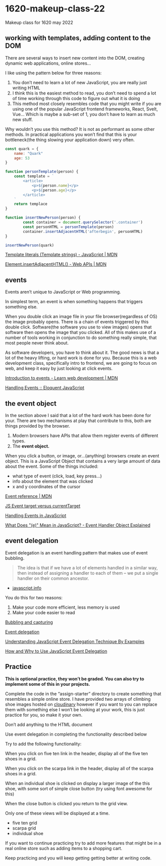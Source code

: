 # 1620-makeup-class-22

Makeup class for 1620 may 2022

## working with templates, adding content to the DOM

There are several ways to insert new content into the DOM, creating dynamic web applications, online stores...

I like using the pattern below for three reasons:

1. You don’t need to learn a lot of new JavaScript, you are really just writing HTML
2. I think this is the easiest method to read, you don’t need to spend a lot of time working through this code to figure out what it is doing
3. This method most closely resembles code that you might write if you are using one of the popular JavaScript frontend frameworks, React, Svelt, Vue...
Which is maybe a sub-set of 1, you don’t have to learn as much new stuff.

Why wouldn’t you use this method? It is not as performant as some other methods. In practical applications you won’t find that this is your bottleneck(the thing slowing your application down) very often.

```jsx
const quark = {
	name: "Quark"
	age: 53
}

function personTemplate(person) {
	const template = `
		<article>
			<p>${person.name}</p>
			<p>${person.age}</p>
		</article>
	`
	return templace
}

function insertNewPerson(person) {
		const container = document.querySelector('.container')
		const personHTML = personTemplate(person)
		container.insertAdjacentHTML('afterbegin', personHTML)
}

insertNewPerson(quark)
```

[Template literals (Template strings) - JavaScript | MDN](https://developer.mozilla.org/en-US/docs/Web/JavaScript/Reference/Template_literals)

[Element.insertAdjacentHTML() - Web APIs | MDN](https://developer.mozilla.org/en-US/docs/Web/API/Element/insertAdjacentHTML)

## events

Events aren’t unique to JavaScript or Web programming.

In simplest term, an event is when something happens that triggers something else.

When you double click an image file in your file browser(regardless of OS) the image probably opens. There is a chain of events triggered by this double click. Software(the software you use to view images) opens that software then opens the image that you clicked.  All of this makes use of a number of tools working in conjunction to do something really simple, that most people never think about. 

As software developers, you have to think about it. The good news is that a lot of the heavy lifting, or hard work is done for you. Because this is a web development class, specifically intro to frontend, we are going to focus on web, and keep it easy by just looking at click events.

[Introduction to events - Learn web development | MDN](https://developer.mozilla.org/en-US/docs/Learn/JavaScript/Building_blocks/Events)

[Handling Events :: Eloquent JavaScript](https://eloquentjavascript.net/15_event.html)

## the event object

In the section above I said that a lot of the hard work has been done for your. There are two mechanisms at play that contribute to this, both are things provided by the browser.

1. Modern browsers have APIs that allow them register events of different types.
2. The **event object.**

When you click a button, or image, or...(anything) browsers create an event object. This is a JavaScript Object that contains a very large amount of data about the event. Some of the things included:

- what type of event (click, load, key press...)
- info about the element that was clicked
- x and y coordinates of the cursor

[Event reference | MDN](https://developer.mozilla.org/en-US/docs/Web/Events)

[JS Event target versus currentTarget](https://www.youtube.com/watch?v=SpatM1W5wRQ)

[Handling Events in JavaScript](https://www.javascripttutorial.net/javascript-dom/handling-events-in-javascript/)

[What Does "(e)" Mean in JavaScript? - Event Handler Object Explained](https://www.youtube.com/watch?v=_BVkOvpyRI0)

## event delegation

Event delegation is an event handling pattern that makes use of event bubbling.

> The idea is that if we have a lot of elements handled in a similar way, then instead of assigning a handler to each of them – we put a single handler on their common ancestor.
- [javascript.info](https://javascript.info/event-delegation)
> 

You do this for two reasons:

1. Make your code more efficient, less memory is used
2. Make your code easier to read

[Bubbling and capturing](https://javascript.info/bubbling-and-capturing)

[Event delegation](https://javascript.info/event-delegation)

[Understanding JavaScript Event Delegation Technique By Examples](https://www.javascripttutorial.net/javascript-dom/javascript-event-delegation/)

[How and Why to Use JavaScript Event Delegation](https://techstacker.com/javascript-event-delegation/)

## Practice

**This is optional practice, they won’t be graded. You can also try to implement some of this in your projects.**

Complete the code in the “assign-starter” directory to create something that resembles a simple online store. I have provided two arrays of climbing shoe images hosted on [cloudinary](https://cloudinary.com/) however if you want to you can replace them with something else I won’t be looking at your work, this is just practice for you, so make it your own.

Don’t add anything to the HTML document

Use event delegation in completing the functionality described below

Try to add the following functionality:

When you click on five ten link in the header, display all of the five ten shoes in a grid.

When you click on the scarpa link in the header, display all of the scarpa shoes in a grid.

When an individual shoe is clicked on display a larger image of the this shoe, with some sort of simple close button (try using font awesome for this)

When the close button is clicked you return to the grid view.

Only one of these views will be displayed at a time.

- five ten grid
- scarpa grid
- individual shoe

If you want to continue practicing try to add more features that might be in a real online store such as adding items to a shopping cart.

Keep practicing and you will keep getting getting better at writing code.
